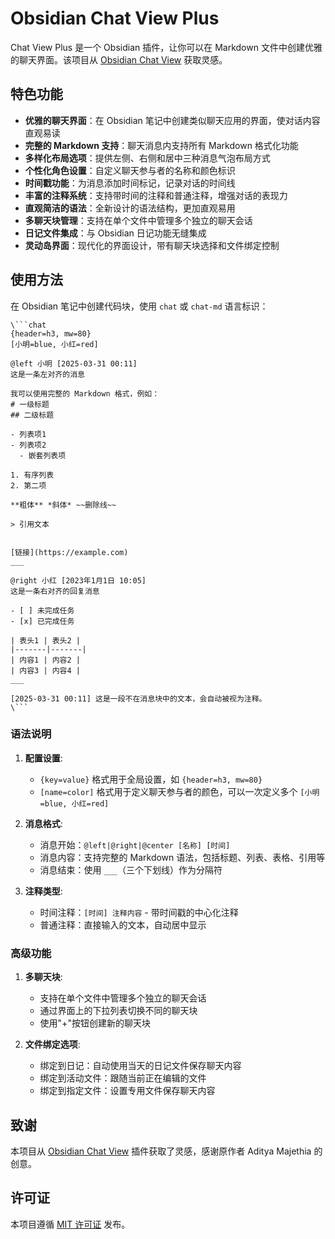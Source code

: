 # Obsidian Chat View Plus

Chat View Plus 是一个 Obsidian 插件，让你可以在 Markdown 文件中创建优雅的聊天界面。该项目从 [Obsidian Chat View](https://github.com/adifyr/obsidian-chat-view) 获取灵感。

## 特色功能

- **优雅的聊天界面**：在 Obsidian 笔记中创建类似聊天应用的界面，使对话内容直观易读
- **完整的 Markdown 支持**：聊天消息内支持所有 Markdown 格式化功能
- **多样化布局选项**：提供左侧、右侧和居中三种消息气泡布局方式
- **个性化角色设置**：自定义聊天参与者的名称和颜色标识
- **时间戳功能**：为消息添加时间标记，记录对话的时间线
- **丰富的注释系统**：支持带时间的注释和普通注释，增强对话的表现力
- **直观简洁的语法**：全新设计的语法结构，更加直观易用
- **多聊天块管理**：支持在单个文件中管理多个独立的聊天会话
- **日记文件集成**：与 Obsidian 日记功能无缝集成
- **灵动岛界面**：现代化的界面设计，带有聊天块选择和文件绑定控制

## 使用方法

在 Obsidian 笔记中创建代码块，使用 `chat` 或 `chat-md` 语言标识：

```
\```chat
{header=h3, mw=80}
[小明=blue, 小红=red]

@left 小明 [2025-03-31 00:11]
这是一条左对齐的消息

我可以使用完整的 Markdown 格式，例如：
# 一级标题
## 二级标题

- 列表项1
- 列表项2
  - 嵌套列表项

1. 有序列表
2. 第二项

**粗体** *斜体* ~~删除线~~

> 引用文本


[链接](https://example.com)
___

@right 小红 [2023年1月1日 10:05]
这是一条右对齐的回复消息

- [ ] 未完成任务
- [x] 已完成任务

| 表头1 | 表头2 |
|-------|-------|
| 内容1 | 内容2 |
| 内容3 | 内容4 |
___

[2025-03-31 00:11] 这是一段不在消息块中的文本，会自动被视为注释。
\```
```

### 语法说明

1. **配置设置**:
   - `{key=value}` 格式用于全局设置，如 `{header=h3, mw=80}`
   - `[name=color]` 格式用于定义聊天参与者的颜色，可以一次定义多个 `[小明=blue, 小红=red]`

2. **消息格式**:
   - 消息开始：`@left|@right|@center [名称] [时间]`
   - 消息内容：支持完整的 Markdown 语法，包括标题、列表、表格、引用等
   - 消息结束：使用 `___`（三个下划线）作为分隔符

3. **注释类型**:
   - 时间注释：`[时间] 注释内容` - 带时间戳的中心化注释
   - 普通注释：直接输入的文本，自动居中显示

### 高级功能

1. **多聊天块**:
   - 支持在单个文件中管理多个独立的聊天会话
   - 通过界面上的下拉列表切换不同的聊天块
   - 使用"+"按钮创建新的聊天块

2. **文件绑定选项**:
   - 绑定到日记：自动使用当天的日记文件保存聊天内容
   - 绑定到活动文件：跟随当前正在编辑的文件
   - 绑定到指定文件：设置专用文件保存聊天内容

## 致谢

本项目从 [Obsidian Chat View](https://github.com/adifyr/obsidian-chat-view) 插件获取了灵感，感谢原作者 Aditya Majethia 的创意。

## 许可证

本项目遵循 [MIT 许可证](LICENSE) 发布。 